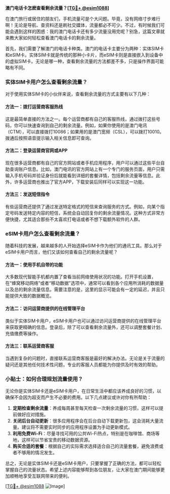 **澳门电话卡怎麽查看剩余流量？[[TG💪+ @esim1088](https://t.me/s/esim1088)]**

在澳门旅行或居住的朋友们，手机流量可是个大问题。毕竟，没有网络寸步难行啊！无论是导航、查资料还是刷社交媒体，流量都必不可少。不过，有时候我们可能会遇到这样的困惑：我的澳门电话卡还有多少流量没用完呢？别急，这篇文章就来教大家如何轻松查看澳门电话卡的剩余流量。

首先，我们需要了解澳门的电话卡种类。澳门的电话卡主要分为两种：实体SIM卡和eSIM卡。实体SIM卡就是传统的那种小卡片，而eSIM卡则是直接嵌入到设备中的虚拟SIM卡。无论是哪一种，查看剩余流量的方法都差不多，只是操作界面可能略有不同。

### 实体SIM卡用户怎么查看剩余流量？

对于使用实体SIM卡的小伙伴来说，查看剩余流量的方式主要有以下几种：

#### 方法一：拨打运营商客服热线

这是最简单直接的方法之一。每个运营商都有自己的客服热线，通过拨打这些号码，你可以快速查询到自己的剩余流量。例如，如果你使用的是澳门电讯（CTM），可以直接拨打10086；如果用的是澳门宽频（CSL），可以拨打10010。拨通后按照语音提示输入相关信息即可查询。

#### 方法二：登录运营商官网或APP

现在很多运营商都有自己的官方网站或者手机应用程序，用户可以通过这些平台自助查询账户信息。比如，澳门电讯的官方网站上有一个专门的服务页面，用户只需输入手机号码并验证身份后就能看到详细的套餐详情，包括剩余流量等信息。此外，许多运营商也推出了官方APP，下载安装后同样可以实现这一功能。

#### 方法三：发送短信指令

有些运营商还提供了通过发送特定格式的短信来查询服务的方式。例如，向某个指定号码发送特定内容的短信，系统会自动回复你的剩余流量情况。这种方式非常方便快捷，尤其适合那些不太喜欢打电话或者不想下载额外软件的人群。

### eSIM卡用户怎么查看剩余流量？

随着科技的发展，越来越多的人开始选择eSIM卡作为他们的通讯工具。那么对于eSIM卡用户而言，他们又该如何查看自己的剩余流量呢？

#### 方法一：使用手机自带的功能

大多数现代智能手机都内置了查看当前网络使用状况的功能。打开手机设置，在“蜂窝移动网络”或者“移动数据”选项中，通常可以看到各个应用所消耗的数据量以及总的剩余流量信息。需要注意的是，这里的显示可能会有一定的延迟，并且只能提供大致的数据概览。

#### 方法二：访问运营商提供的在线管理平台

类似于实体SIM卡用户，eSIM卡用户也可以通过访问运营商提供的在线管理平台来获取更精确的信息。登录后，除了可以查看剩余流量外，还可以调整套餐计划、充值缴费等操作。

#### 方法三：联系运营商客服

当遇到复杂的问题时，直接联系运营商客服是最好的解决办法。无论是关于流量的疑问还是其他任何技术性问题，专业的客服人员都能为你提供及时有效的帮助。

### 小贴士：如何合理规划流量使用？

无论你是实体SIM卡还是eSIM卡用户，在日常生活中都应该养成良好的习惯，以确保不会因为超支而产生不必要的费用。以下几点建议或许对你有所帮助：

1. **定期检查剩余流量**：养成每周甚至每天检查一次剩余流量的习惯，这样可以提前做好应对措施。
2. **关闭后台自动更新**：很多应用程序会在后台自动下载更新包，这会消耗大量流量。建议将不需要实时同步的应用程序设置为手动更新模式。
3. **利用免费Wi-Fi**：尽量寻找可用的公共Wi-Fi热点，特别是在咖啡馆、商场等地，这样可以节省宝贵的移动数据资源。
4. **购买合适的套餐**：根据自己的实际需求选择适合自己的流量套餐，避免浪费或者不够用的情况发生。

总之，无论是实体SIM卡还是eSIM卡用户，只要掌握了正确的方法，都可以轻松掌握自己的流量状态。希望上述内容能够帮到各位朋友，让大家在澳门期间能够更加顺畅地享受互联网带来的便利。

[[TG💪+ @esim1088](https://t.me/s/esim1088) ![Image](https://i.postimg.cc/4NQfJmqS/Snipaste-2025-05-13-00-14-12.png)]